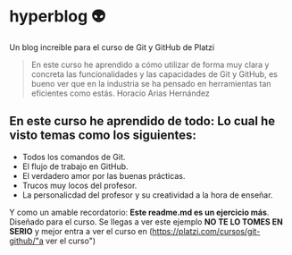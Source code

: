 # hyperblog :alien:
Un blog increible para el curso de Git y GitHub de Platzi
> En este curso he aprendido a cómo utilizar de forma muy clara y concreta las funcionalidades y las capacidades de Git y GitHub, es bueno ver que en la industria se ha pensado en herramientas tan eficientes como estás.
Horacio Arias Hernández

## En este curso he aprendido de todo: Lo cual he visto temas como los siguientes:
* Todos los comandos de Git.
* El flujo de trabajo en GitHub.
* El verdadero amor por las buenas prácticas.
* Trucos muy locos del profesor.
* La personalicdad del profesor y su creatividad a la hora de enseñar.

Y como un amable recordatorio: **Este readme.md es un ejercicio más**. Diseñado para el curso. Se llegas a ver este ejemplo **NO TE LO TOMES EN SERIO** y mejor entra a ver el curso en (https://platzi.com/cursos/git-github/"a ver el curso")